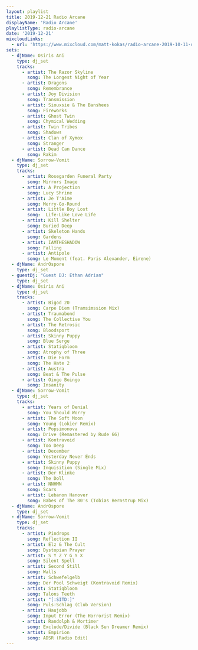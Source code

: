 ```yaml
---
layout: playlist
title: 2019-12-21 Radio Arcane
displayName: 'Radio Arcane'
playlistType: radio-arcane
date: '2019-12-21'
mixcloudLinks:
  - url: 'https://www.mixcloud.com/matt-kokas/radio-arcane-2019-10-11-djs-kaleidoscope-and-sorrow-vomit-art-sanctuary-louisville-ky'
sets:                  
  - djName: Osiris Ani
    type: dj_set    
    tracks:
      - artist: The Razor Skyline
        song: The Longest Night of Year
      - artist: Dragons
        song: Remembrance
      - artist: Joy Division
        song: Transmission
      - artist: Siouxsie & The Banshees
        song: Fireworks
      - artist: Ghost Twin
        song: Chymical Wedding
      - artist: Twin Tribes
        song: Shadows
      - artist: Clan of Xymox
        song: Stranger
      - artist: Dead Can Dance
        song: Rakim      
  - djName: Sorrow-Vomit
    type: dj_set
    tracks:
      - artist: Rosegarden Funeral Party
        song: Mirrors Image
      - artist: A Projection
        song: Lucy Shrine
      - artist: Je T'Aime
        song: Merry-Go-Round
      - artist: Little Boy Lost
        song:  Life-Like Love Life
      - artist: Kill Shelter
        song: Buried Deep
      - artist: Skeleton Hands
        song: Gardens
      - artist: IAMTHESHADOW
        song: Falling
      - artist: Antipole
        song: Le Moment (feat. Paris Alexander, Eirene)
  - djName: AndrOspore
    type: dj_set     
  - guestDj: "Guest DJ: Ethan Adrian"
    type: dj_set
  - djName: Osiris Ani  
    type: dj_set
    tracks:
      - artist: Bigod 20
        song: Carpe Diem (Tramsimssion Mix)
      - artist: Traumabond
        song: The Collective You
      - artist: The Retrosic
        song: Bloodsport
      - artist: Skinny Puppy
        song: Blue Serge
      - artist: Statiqbloom
        song: Atrophy of Three
      - artist: Die Form
        song: The Hate 2
      - artist: Austra
        song: Beat & The Pulse
      - artist: Oingo Boingo
        song: Insanity
  - djName: Sorrow-Vomit
    type: dj_set
    tracks:
      - artist: Years of Denial
        song: You Should Worry
      - artist: The Soft Moon
        song: Young (Lokier Remix)
      - artist: Popsimonova
        song: Drive (Remastered by Rude 66)
      - artist: Kontravoid
        song: Too Deep
      - artist: December
        song: Yesterday Never Ends
      - artist: Skinny Puppy
        song: Inquisition (Single Mix)
      - artist: Der Klinke
        song: The Doll
      - artist: NNHMN
        song: Scars
      - artist: Lebanon Hanover
        song: Babes of The 80's (Tobias Bernstrup Mix)
  - djName: AndrOspore
    type: dj_set
  - djName: Sorrow-Vomit
    type: dj_set
    tracks:
      - artist: Pindrops
        song: Reflection II
      - artist: Elz & The Cult
        song: Dystopian Prayer
      - artist: S Y Z Y G Y X
        song: Silent Spell
      - artist: Second Still
        song: Walls
      - artist: Schwefelgelb
        song: Der Pool Schweigt (Kontravoid Remix)
      - artist: Statiqbloom
        song: Talons Teeth
      - artist: "[:SITD:]"
        song: Puls:Schlag (Club Version)
      - artist: Haujobb
        song: Input Error (The Horrorist Remix)
      - artist: Randolph & Mortimer
        song: Exclude/Divide (Black Sun Dreamer Remix)
      - artist: Empirion
        song: ADSR (Radio Edit)
---
```

